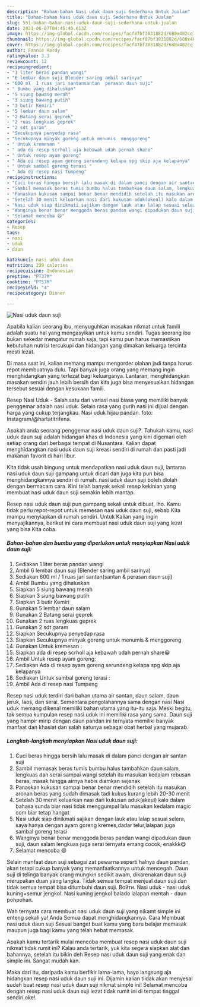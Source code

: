 ```yaml
---
description: "Bahan-bahan Nasi uduk daun suji Sederhana Untuk Jualan"
title: "Bahan-bahan Nasi uduk daun suji Sederhana Untuk Jualan"
slug: 551-bahan-bahan-nasi-uduk-daun-suji-sederhana-untuk-jualan
date: 2021-06-07T04:45:40.613Z
image: https://img-global.cpcdn.com/recipes/facf87bf3031882d/680x482cq70/nasi-uduk-daun-suji-foto-resep-utama.jpg
thumbnail: https://img-global.cpcdn.com/recipes/facf87bf3031882d/680x482cq70/nasi-uduk-daun-suji-foto-resep-utama.jpg
cover: https://img-global.cpcdn.com/recipes/facf87bf3031882d/680x482cq70/nasi-uduk-daun-suji-foto-resep-utama.jpg
author: Fannie Hardy
ratingvalue: 3.3
reviewcount: 12
recipeingredient:
- "1 liter beras pandan wangi"
- "6 lembar daun suji Blender saring ambil sarinya"
- "600 ml  1 ruas jari santansantan  perasan daun suji"
- " Bumbu yang dihaluskan"
- "5 siung bawang merah"
- "3 siung bawang putih"
- "3 butir Kemiri"
- "5 lembar daun salam"
- "2 Batang serai geprek"
- "2 ruas lengkuas geprek"
- "2 sdt garam"
- "Secukupnya penyedap rasa"
- "Secukupnya minyak goreng untuk menumis  menggoreng"
- " Untuk kremesan "
- " ada di resep scrholl aja kebawah udah pernah share"
- " Untuk resep ayam goreng"
- " Ada di resep ayam goreng serundeng kelapa spg skip aja kelapanya"
- " Untuk sambal goreng terasi "
- " Ada di resep nasi Tumpeng"
recipeinstructions:
- "Cuci beras hingga bersih lalu masak di dalam panci dengan air santan suji"
- "Sambil memasak beras tumis bumbu halus tambahkan daun salam, lengkuas dan serai sampai wangi setelah itu masukan kedalam rebusan beras, masak hingga airnya habis diamkan sejenak"
- "Panaskan kukusan sampai benar benar mendidih setelah itu masukan aronan beras yang sudah dimasak tadi kukus kurang lebih 20-30 menit"
- "Setelah 30 menit keluarkan nasi dari kukusan aduk(akeul) kalo dalam bahasa sunda biar nasi tidak menggumpal lalu masukan kedalam magic com biar tetap hangat"
- "Nasi uduk siap dinikmati sajikan dengan lauk atau lalap sesuai selera, saya hanya dengan ayam goreng kremes,dadar telur,lalapan juga sambal goreng terasi"
- "Wanginya benar benar menggoda beras pandan wangi dipadukan daun suji, daun salam lengkuas juga serai ternyata emang cocok, enakkk😋"
- "Selamat mencoba 😄"
categories:
- Resep
tags:
- nasi
- uduk
- daun

katakunci: nasi uduk daun 
nutrition: 239 calories
recipecuisine: Indonesian
preptime: "PT37M"
cooktime: "PT57M"
recipeyield: "4"
recipecategory: Dinner

---
```



![Nasi uduk daun suji](https://img-global.cpcdn.com/recipes/facf87bf3031882d/680x482cq70/nasi-uduk-daun-suji-foto-resep-utama.jpg)

Apabila kalian seorang ibu, menyuguhkan masakan nikmat untuk famili adalah suatu hal yang mengasyikan untuk kamu sendiri. Tugas seorang ibu bukan sekedar mengatur rumah saja, tapi kamu pun harus memastikan kebutuhan nutrisi tercukupi dan hidangan yang dimakan keluarga tercinta mesti lezat.

Di masa  saat ini, kalian memang mampu mengorder olahan jadi tanpa harus repot membuatnya dulu. Tapi banyak juga orang yang memang ingin menghidangkan yang terlezat bagi keluarganya. Lantaran, menghidangkan masakan sendiri jauh lebih bersih dan kita juga bisa menyesuaikan hidangan tersebut sesuai dengan kesukaan famili. 

Resep Nasi Uduk - Salah satu dari variasi nasi biasa yang memiliki banyak penggemar adalah nasi uduk. Selain rasa yang gurih nasi ini dijual dengan harga yang cukup terjangkau. Nasi uduk hijau pandan. foto: Instagram/@hartatitrifena.

Apakah anda seorang penggemar nasi uduk daun suji?. Tahukah kamu, nasi uduk daun suji adalah hidangan khas di Indonesia yang kini digemari oleh setiap orang dari berbagai tempat di Nusantara. Kalian dapat menghidangkan nasi uduk daun suji kreasi sendiri di rumah dan pasti jadi makanan favorit di hari libur.

Kita tidak usah bingung untuk mendapatkan nasi uduk daun suji, lantaran nasi uduk daun suji gampang untuk dicari dan juga kita pun bisa menghidangkannya sendiri di rumah. nasi uduk daun suji boleh diolah dengan bermacam cara. Kini telah banyak sekali resep kekinian yang membuat nasi uduk daun suji semakin lebih mantap.

Resep nasi uduk daun suji pun gampang sekali untuk dibuat, lho. Kamu tidak perlu repot-repot untuk memesan nasi uduk daun suji, sebab Kita mampu menyiapkan di rumah sendiri. Untuk Kalian yang ingin menyajikannya, berikut ini cara membuat nasi uduk daun suji yang lezat yang bisa Kita coba.

<!--inarticleads1-->

##### Bahan-bahan dan bumbu yang diperlukan untuk menyiapkan Nasi uduk daun suji:

1. Sediakan 1 liter beras pandan wangi
1. Ambil 6 lembar daun suji (Blender saring ambil sarinya)
1. Sediakan 600 ml / 1 ruas jari santan(santan &amp; perasan daun suji)
1. Ambil  Bumbu yang dihaluskan
1. Siapkan 5 siung bawang merah
1. Siapkan 3 siung bawang putih
1. Siapkan 3 butir Kemiri
1. Gunakan 5 lembar daun salam
1. Gunakan 2 Batang serai geprek
1. Gunakan 2 ruas lengkuas geprek
1. Gunakan 2 sdt garam
1. Siapkan Secukupnya penyedap rasa
1. Siapkan Secukupnya minyak goreng untuk menumis &amp; menggoreng
1. Gunakan  Untuk kremesan :
1. Siapkan  ada di resep scrholl aja kebawah udah pernah share😀
1. Ambil  Untuk resep ayam goreng:
1. Sediakan  Ada di resep ayam goreng serundeng kelapa spg skip aja kelapanya
1. Sediakan  Untuk sambal goreng terasi :
1. Ambil  Ada di resep nasi Tumpeng


Resep nasi uduk terdiri dari bahan utama air santan, daun salam, daun jeruk, laos, dan serai. Sementara pengolahannya sama dengan nasi Nasi uduk memang dikenal memiliki bahan utama yang itu-itu saja. Meski begitu, tak semua kumpulan resep nasi uduk ini memiliki rasa yang sama. Daun suji yang hampir mirip dengan daun pandan ini ternyata memiliki banyak manfaat dan khasiat dan salah satunya sebagai obat herbal yang mujarab. 

<!--inarticleads2-->

##### Langkah-langkah menyiapkan Nasi uduk daun suji:

1. Cuci beras hingga bersih lalu masak di dalam panci dengan air santan suji
1. Sambil memasak beras tumis bumbu halus tambahkan daun salam, lengkuas dan serai sampai wangi setelah itu masukan kedalam rebusan beras, masak hingga airnya habis diamkan sejenak
1. Panaskan kukusan sampai benar benar mendidih setelah itu masukan aronan beras yang sudah dimasak tadi kukus kurang lebih 20-30 menit
1. Setelah 30 menit keluarkan nasi dari kukusan aduk(akeul) kalo dalam bahasa sunda biar nasi tidak menggumpal lalu masukan kedalam magic com biar tetap hangat
1. Nasi uduk siap dinikmati sajikan dengan lauk atau lalap sesuai selera, saya hanya dengan ayam goreng kremes,dadar telur,lalapan juga sambal goreng terasi
1. Wanginya benar benar menggoda beras pandan wangi dipadukan daun suji, daun salam lengkuas juga serai ternyata emang cocok, enakkk😋
1. Selamat mencoba 😄


Selain manfaat daun suji sebagai zat pewarna seperti halnya daun pandan, akan tetapi cukup banyak yang memanfaatkannya untuk mencegah. Daun suji di telinga banyak orang mungkin sedikit awam, dikarenakan daun suji merupakan duan yang langka. Tidak semua tempat menjual daun suji dan tidak semua tempat bisa ditumbuhi daun suji. Войти. Nasi uduk - nasi uduk kuning+semur jengkol. Nasi kuning jengkol balado lalapan mentah - daun pohpohan. 

Wah ternyata cara membuat nasi uduk daun suji yang nikamt simple ini enteng sekali ya! Anda Semua dapat menghidangkannya. Cara Membuat nasi uduk daun suji Sesuai banget buat kamu yang baru belajar memasak maupun juga bagi kamu yang telah hebat memasak.

Apakah kamu tertarik mulai mencoba membuat resep nasi uduk daun suji nikmat tidak rumit ini? Kalau anda tertarik, yuk kita segera siapkan alat dan bahannya, setelah itu bikin deh Resep nasi uduk daun suji yang enak dan simple ini. Sangat mudah kan. 

Maka dari itu, daripada kamu berfikir lama-lama, hayo langsung aja hidangkan resep nasi uduk daun suji ini. Dijamin kalian tiidak akan menyesal sudah buat resep nasi uduk daun suji nikmat simple ini! Selamat mencoba dengan resep nasi uduk daun suji lezat tidak rumit ini di tempat tinggal sendiri,oke!.

